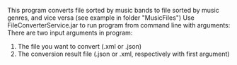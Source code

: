 This program converts file sorted by music bands to file sorted by music genres, and vice versa (see example in folder "MusicFiles")
Use FileConverterService.jar to run program from command line with arguments:
There are two input arguments in program:
1) The file you want to convert (.xml or .json)
2) The conversion result file (.json or .xml, respectively with first argument)
